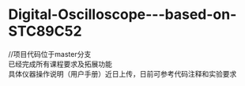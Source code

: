 # Digital-Oscilloscope---based-on-STC89C52
  
//项目代码位于master分支  
已经完成所有课程要求及拓展功能  
具体仪器操作说明（用户手册）近日上传，日前可参考代码注释和实验要求  
